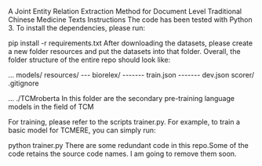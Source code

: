 A Joint Entity Relation Extraction Method for Document Level Traditional Chinese Medicine Texts
Instructions
The code has been tested with Python 3. To install the dependencies, please run:

pip install -r requirements.txt
After downloading the datasets, please create a new folder resources and put the datasets into that folder. Overall, the folder structure of the entire repo should look like:

...
models/
resources/
--- biorelex/
------- train.json
------- dev.json
scorer/
.gitignore

...
./TCMroberta In this folder are the secondary pre-training language models in the field of TCM

For training, please refer to the scripts trainer.py. For example, to train a basic model for TCMERE, you can simply run:

python trainer.py
There are some redundant code in this repo.Some of the code retains the source code names. I am going to remove them soon.

